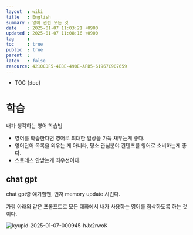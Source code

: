```yaml
---
layout  : wiki
title   : English
summary : 영어 관련 모든 것
date    : 2025-01-07 11:03:21 +0900
updated : 2025-01-07 11:08:16 +0900
tag     : 
toc     : true
public  : true
parent  : 
latex   : false
resource: 4210CDF5-4E8E-490E-AFB5-61967C907659
---
```

* TOC
{:toc}

# 학습 
  
내가 생각하는 영어 학습법

- 영어를 학습한다면 영어로 최대한 일상을 가득 채우는게 좋다.
- 영어단어 목록을 외우는 게 아니라, 평소 관심분야 컨텐츠를 영어로 소비하는게 좋다.
- 스트레스 안받는게 최우선이다.
  
## chat gpt

chat gpt랑 얘기할땐, 먼저 memory update 시킨다.

가령 아래와 같은 프롬프트로 모든 대화에서 내가 사용하는 영어를 첨삭하도록 하는 것이다.

![kyupid-2025-01-07-000945-hJx2rwoK](https://github.com/user-attachments/assets/66787331-8003-426c-8247-19633519935e)
